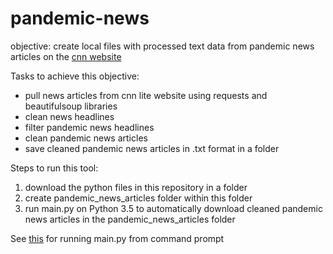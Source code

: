 # pandemic-news

objective: create local files with processed text data from pandemic news articles on the [cnn website](https://lite.cnn.com/en)

Tasks to achieve this objective:

- pull news articles from cnn lite website using requests and beautifulsoup libraries
- clean news headlines
- filter pandemic news headlines
- clean pandemic news articles
- save cleaned pandemic news articles in .txt format in a folder

Steps to run this tool:

1. download the python files in this repository in a folder
2. create pandemic_news_articles folder within this folder
3. run main.py on Python 3.5 to automatically download cleaned pandemic news articles in the pandemic_news_articles folder 

See [this](https://www.geeksforgeeks.org/how-to-run-a-python-script/) for running main.py from command prompt
